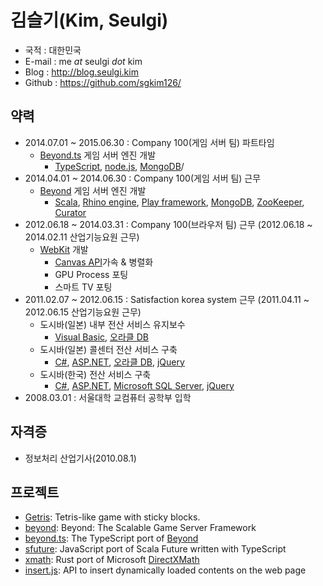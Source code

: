 # 김슬기(Kim, Seulgi)
* 국적 : 대한민국
* E-mail : me _at_ seulgi _dot_ kim
* Blog : http://blog.seulgi.kim
* Github : https://github.com/sgkim126/

## 약력
* 2014.07.01 ~ 2015.06.30 : Company 100(게임 서버 팀) 파트타임
  * [Beyond.ts](https://github.com/sollmostudio/beyond.ts) 게임 서버 엔진 개발
    * [TypeScript](http://typescriptlang.org/), [node.js](https://nodejs.org/), [MongoDB](https://www.mongodb.org)/
* 2014.04.01 ~ 2014.06.30 : Company 100(게임 서버 팀) 근무
  * [Beyond](https://github.com/sollmostudio/beyond) 게임 서버 엔진 개발
    * [Scala](http://scala-lang.org/), [Rhino engine](https://developer.mozilla.org/en-US/docs/Mozilla/Projects/Rhino), [Play framework](https://www.playframework.com/), [MongoDB](https://www.mongodb.org/), [ZooKeeper](https://zookeeper.apache.org/),  [Curator](http://curator.apache.org/)
* 2012.06.18 ~ 2014.03.31 : Company 100(브라우저 팀) 근무 (2012.06.18 ~ 2014.02.11 산업기능요원 근무)
  * [WebKit](https://webkit.org/) 개발
    * [Canvas API](https://developer.mozilla.org/en-US/docs/Web/API/Canvas_API)가속 & 병렬화
    * GPU Process 포팅
    * 스마트 TV 포팅
* 2011.02.07 ~ 2012.06.15 : Satisfaction korea system 근무 (2011.04.11 ~ 2012.06.15 산업기능요원 근무)
  * 도시바(일본) 내부 전산 서비스 유지보수
    * [Visual Basic](https://en.wikipedia.org/wiki/Visual_Basic), [오라클 DB](https://www.oracle.com/database/index.html)
  * 도시바(일본) 콜센터 전산 서비스 구축
    * [C#](https://en.wikipedia.org/wiki/C_Sharp_%28programming_language%29), [ASP.NET](http://www.asp.net/), [오라클 DB](https://www.oracle.com/database/index.html), [jQuery](https://jquery.com/)
  * 도시바(한국) 전산 서비스 구축
    * [C#](https://en.wikipedia.org/wiki/C_Sharp_%28programming_language%29), [ASP.NET](http://www.asp.net/), [Microsoft SQL Server](https://en.wikipedia.org/wiki/Microsoft_SQL_Server), [jQuery](https://jquery.com/)
* 2008.03.01 : 서울대학 교컴퓨터 공학부 입학


## 자격증
* 정보처리 산업기사(2010.08.1)

## 프로젝트
* [Getris](https://github.com/kcm1700/Getris): Tetris-like game with sticky blocks.
* [beyond](https://github.com/SollmoStudio/beyond): Beyond: The Scalable Game Server Framework 
* [beyond.ts](https://github.com/SollmoStudio/beyond.ts): The TypeScript port of [Beyond](https://github.com/SollmoStudio/beyond)
* [sfuture](https://github.com/sgkim126/sfuture): JavaScript port of Scala Future written with TypeScript
* [xmath](https://github.com/simnalamburt/xmath): Rust port of Microsoft [DirectXMath](https://simnalamburt.github.io/xmath/)
* [insert.js](https://github.com/sgkim126/insert.js): API to insert dynamically loaded contents on the web page
